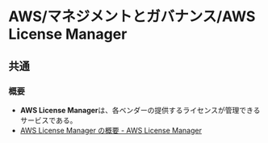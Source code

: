 # AWS/マネジメントとガバナンス/AWS License Manager

## 共通

### 概要

- **AWS License Manager**は、各ベンダーの提供するライセンスが管理できるサービスである。
- [AWS License Manager の概要 - AWS License Manager](https://docs.aws.amazon.com/ja_jp/license-manager/latest/userguide/license-manager.html)
